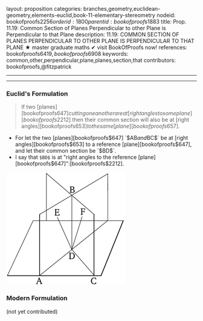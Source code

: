 layout: proposition
categories: branches,geometry,euclidean-geometry,elements-euclid,book-11-elementary-stereometry
nodeid: bookofproofs$2256
orderid: 1800
parentid: bookofproofs$1883
title: Prop. 11.19: Common Section of Planes Perpendicular to other Plane is Perpendicular to that Plane
description: 11.19: COMMON SECTION OF PLANES PERPENDICULAR TO OTHER PLANE IS PERPENDICULAR TO THAT PLANE &#9733; master graduate maths &#10004; visit BookOfProofs now!
references: bookofproofs$6419,bookofproofs$6908
keywords: common,other,perpendicular,plane,planes,section,that
contributors: bookofproofs,@fitzpatrick

---


---

### Euclid's Formulation

> If two [planes][bookofproofs$647] cutting one another are at [right angles to some plane][bookofproofs$2212] then their common section will also be at [right angles][bookofproofs$653] to the same [plane][bookofproofs$657].
* For let the two [planes][bookofproofs$647] `$AB$` and `$BC$` be at [right angles][bookofproofs$653] to a reference [plane][bookofproofs$647], and let their common section be `$BD$`.
* I say that `$BD$` is at "right angles to the reference [plane][bookofproofs$647]":[bookofproofs$2212].

![fig19e](https://github.com/bookofproofs/bookofproofs.github.io/blob/main/_sources/_assets/images/euclid/Book11/fig19e.png?raw=true)


### Modern Formulation

(not yet contributed)
